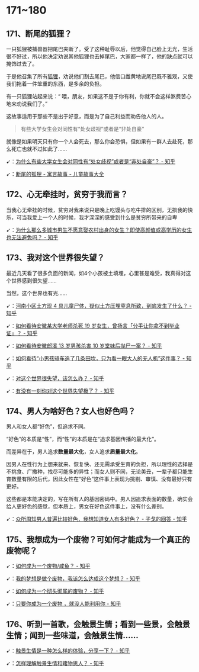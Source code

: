 # 171~180

## 171、断尾的狐狸？

一只狐狸被捕兽器把尾巴夹断了。受了这种耻辱以后，他觉得自己脸上无光，生活很不好过，所以他决定劝说其他狐狸也去掉尾巴，大家都一样了，他的缺点就可以掩饰过去了。

于是他召集了所有[狐狸](http://www.qigushi.com/yuyangushi/744.html)，劝说他们割去尾巴，他信口雌黄地说尾巴既不雅观，又使我们拖着一件笨重的东西，是多余的负担。

有一只狐狸站起来说：“ 喂，朋友，如果这不是于你有利，你就不会这样煞费苦心地来劝说我们了。”

这故事适用于那些不是出于好意，而是为了自己利益而劝告他人的人。

> 有些大学女生会对同性有“处女歧视”或者是“非处自豪”

就像是如果明天只有你一个人会死去，那么你会恐惧，但如果有一群人去赴死，那么死亡也就不过如此了……

➹：[为什么有些大学女生会对同性有“处女歧视”或者是“非处自豪”？ - 知乎](https://www.zhihu.com/question/387375465)

➹：[断尾的狐狸 - 寓言故事 - 儿童故事大全](http://www.qigushi.com/yuyangushi/987.html)

## 172、心无牵挂时，贫穷于我而言？

当我心无牵挂的时候，贫穷对我来说只是晚上吃馒头与吃牛排的区别，无损我的快乐，可当我爱上一个人的时候，我才深深的感受到什么是贫穷所带来的自卑

➹：[为什么那么多城市男生不愿意娶农村出身的女生？即使高颜值或高学历的女生也无法避免吗？ - 知乎](https://www.zhihu.com/question/46279539)

## 173、我对这个世界很失望？

最近几天看了很多负面的新闻，如4个小孩被土填埋，心里甚是难受，我真得对这个世界感到很失望……

当然，这个世界也有光……

➹：[河南小区土方现 4 具儿童尸体，疑似土方压埋窒息所致，到底发生了什么？ - 知乎](https://www.zhihu.com/question/388912982)

➹：[如何看待安徽某大学老师杀死 19 岁女生，曾扬言「分手让你拿不到毕业证」？ - 知乎](https://www.zhihu.com/question/388738775)

➹：[如何看待安徽郎溪 13 岁男孩杀害 10 岁堂妹后抛尸一案？ - 知乎](https://www.zhihu.com/question/388801060)

➹：[如何看待“小男孩骑车追了几条田坎，只为看一眼大人的无人机”这件事？ - 知乎](https://www.zhihu.com/question/388824620)

➹：[对这个世界很失望，该怎么办？ - 知乎](https://www.zhihu.com/question/31720042)

➹：[有没有一刻你对这个世界失望极了？ - 知乎](https://www.zhihu.com/question/53110339)

## 174、男人为啥好色？女人也好色吗？

男人和女人都“好色”，但追求不同。

“好色”的本质是“性”，而“性”的本质是在“追求基因传播的最大化”。

而差异在于，男人追求**数量最大化**，女人追求**质量最大化**。

因男人在性行为上想来就来、恢复快、还无需承受生育的负担，所以理性的选择是不挑食、广撒种，找尽可能多的异性；而女人则不同，无论美丑，一辈子都只能生育数量有限的后代，因此女性在“好色”这件事上表现为挑剔、审慎、没有最好只有更好。

这些都是本能决定的，写在所有人的基因密码中。男人因追求表面的数量，确实会给人更好色的感觉，但本质上，男女在好色这件事上，没有什么差别。

➹：[众所周知男人普遍比较好色，我想知道女人有多好色？ - 子戈的回答 - 知乎]( https://www.zhihu.com/question/21576505/answer/30894911)

## 175、我想成为一个废物？可如何才能成为一个真正的废物呢？

➹：[如何成为一个废物/咸鱼？ - 知乎](https://www.zhihu.com/question/304968287)

➹：[我的梦想是做个废物，我该怎么达成这个梦想？ - 知乎](https://www.zhihu.com/question/334051869)

➹：[如何成为一个彻头彻尾的废物？ - 知乎](https://www.zhihu.com/question/384284232)

➹：[只要你成为一个废物 ，就没人能利用你 - 知乎](https://zhuanlan.zhihu.com/p/43219834)

## 176、听到一首歌，会触景生情；看到一些景，会触景生情；闻到一些味道，会触景生情……

➹：[触景生情是一种怎么样的体验，分享一下？ - 知乎](https://www.zhihu.com/question/53015304)

➹：[怎样理解触景生情和睹物思人？ - 知乎](https://www.zhihu.com/question/268098501)